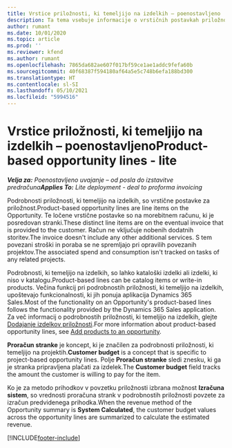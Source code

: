 ```yaml
---
title: Vrstice priložnosti, ki temeljijo na izdelkih – poenostavljeno
description: Ta tema vsebuje informacije o vrstičnih postavkah priložnosti, ki temeljijo na izdelkih, v storitvi Project Operations.
author: rumant
ms.date: 10/01/2020
ms.topic: article
ms.prod: ''
ms.reviewer: kfend
ms.author: rumant
ms.openlocfilehash: 7865da682ae607f017bf59ce1ae1addc9fefa60b
ms.sourcegitcommit: 40f68387f594180af64a5e5c748b6efa188bd300
ms.translationtype: HT
ms.contentlocale: sl-SI
ms.lasthandoff: 05/10/2021
ms.locfileid: "5994516"
---
```

# <a name="product-based-opportunity-lines---lite"></a><span data-ttu-id="9fa8e-103">Vrstice priložnosti, ki temeljijo na izdelkih – poenostavljeno</span><span class="sxs-lookup"><span data-stu-id="9fa8e-103">Product-based opportunity lines - lite</span></span>

<span data-ttu-id="9fa8e-104">_**Velja za:** Poenostavljeno uvajanje – od posla do izstavitve predračuna_</span><span class="sxs-lookup"><span data-stu-id="9fa8e-104">_**Applies To:** Lite deployment - deal to proforma invoicing_</span></span>

<span data-ttu-id="9fa8e-105">Podrobnosti priložnosti, ki temeljijo na izdelkih, so vrstične postavke za priložnost.</span><span class="sxs-lookup"><span data-stu-id="9fa8e-105">Product-based opportunity lines are line items on the Opportunity.</span></span> <span data-ttu-id="9fa8e-106">Te ločene vrstične postavke so na morebitnem računu, ki je posredovan stranki.</span><span class="sxs-lookup"><span data-stu-id="9fa8e-106">These distinct line items are on the eventual invoice that is provided to the customer.</span></span> <span data-ttu-id="9fa8e-107">Račun ne vključuje nobenih dodatnih storitev.</span><span class="sxs-lookup"><span data-stu-id="9fa8e-107">The invoice doesn't include any other additional services.</span></span> <span data-ttu-id="9fa8e-108">S tem povezani stroški in poraba se ne spremljajo pri opravilih povezanih projektov.</span><span class="sxs-lookup"><span data-stu-id="9fa8e-108">The associated spend and consumption isn't tracked on tasks of any related projects.</span></span>

<span data-ttu-id="9fa8e-109">Podrobnosti, ki temeljijo na izdelkih, so lahko kataloški izdelki ali izdelki, ki niso v katalogu.</span><span class="sxs-lookup"><span data-stu-id="9fa8e-109">Product-based lines can be catalog items or write-in products.</span></span> <span data-ttu-id="9fa8e-110">Večina funkcij pri podrobnostih priložnosti, ki temeljijo na izdelkih, upoštevajo funkcionalnosti, ki jih ponuja aplikacija Dynamics 365 Sales.</span><span class="sxs-lookup"><span data-stu-id="9fa8e-110">Most of the functionality on an Opportunity's product-based lines follows the functionality provided by the Dynamics 365 Sales application.</span></span> <span data-ttu-id="9fa8e-111">Za več informacij o podrobnostih priložnosti, ki temeljijo na izdelkih, glejte [Dodajanje izdelkov priložnosti](/dynamics365/sales-enterprise/add-products-opportunity).</span><span class="sxs-lookup"><span data-stu-id="9fa8e-111">For more information about product-based opportunity lines, see [Add products to an opportunity](/dynamics365/sales-enterprise/add-products-opportunity).</span></span>

<span data-ttu-id="9fa8e-112">**Proračun stranke** je koncept, ki je značilen za podrobnosti priložnosti, ki temeljijo na projektih.</span><span class="sxs-lookup"><span data-stu-id="9fa8e-112">**Customer budget** is a concept that is specific to project-based opportunity lines.</span></span> <span data-ttu-id="9fa8e-113">Polje **Proračun stranke** sledi znesku, ki ga je stranka pripravljena plačati za izdelek.</span><span class="sxs-lookup"><span data-stu-id="9fa8e-113">The **Customer budget** field tracks the amount the customer is willing to pay for the item.</span></span>

<span data-ttu-id="9fa8e-114">Ko je za metodo prihodkov v povzetku priložnosti izbrana možnost **Izračuna sistem**, so vrednosti proračuna strank v podrobnostih priložnosti povzete za izračun predvidenega prihodka.</span><span class="sxs-lookup"><span data-stu-id="9fa8e-114">When the revenue method of the Opportunity summary is **System Calculated**, the customer budget values across the opportunity lines are summarized to calculate the estimated revenue.</span></span> 



[!INCLUDE[footer-include](../../includes/footer-banner.md)]